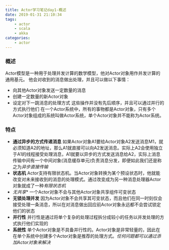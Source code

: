```yaml
---
title: Actor学习笔记day1-概述
date: 2019-01-31 21:10:34
tags: 
	- actor
	- scala
	- akka
categories:
	- actor
---
```


### 概述
Actor模型是一种用于处理并发计算的数学模型，他对Actor对象用作并发计算的通用基元。
他会对收到的消息做出处理，并且可以做以下事情：
- 向其他Actor对象发送一定数量的消息
- 创建一定数量的新Actor对象
- 设定对下一跳消息的处理方式
这些操作并没有先后顺序，并且可以通过并行的方式执行他们
在一个Actor系统中，所有的事物都是Actor对象，只有多个Actor对象组成的系统叫做Actor系统，单个Actor对象并不能称为Actor系统。

### 特点
- **通过异步的方式传递消息**
如果Actor对象A1要给Actor对象A2发送消息M1，就必须知道A2的地址，那么A1就直接可以向A2发送消息。实际上A2会使用独立于A1的线程接受处理消息，A1就要以异步的方式发送消息给A2，实际上消息传输中间有一个中间对象(消息缓存单元)负责消息分发，即便如此我们还是称之为*异步直接传输*
- **状态机**
Actor支持有限状态机。当Actor对象转换为某个预设状态时，他就能改变对未来接收到的消息的处理模式。通过改变成为另一种消息处理器Actor对象就成了一种*有限状态机*
- *无共享**
一个Actor对象不会与其他Actor对象共享组件可变状态
- **无锁处理并发**
因为Actor对象不会共享其可变状态，而且他们在同一时刻仅会接受处理一条消息，所以在对消息做出回应前Actor对象永远都不会尝试锁定他们的状态
- **并行性**
并行性是通过将单个复杂的处理过程拆分成较小的任务以并发处理的方式执行他们实现的
- **系统性**
单个Actor对象是不具备并行性的。Actor对象是非常轻量的，因此在在单个系统中创建多个Actor对象是推荐的处理方式。*任何问题都可以通过添加Actor对象来解决*

